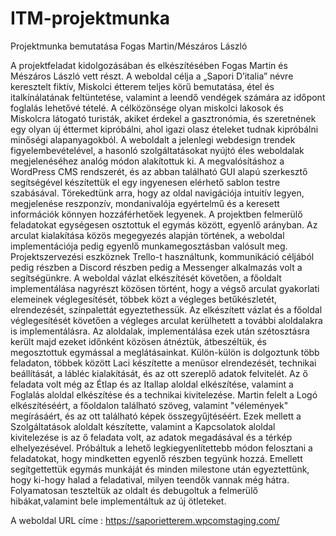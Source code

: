 # ITM-projektmunka
Projektmunka bemutatása Fogas Martin/Mészáros László

A projektfeladat kidolgozásában és elkészítésében Fogas Martin és Mészáros László vett részt.
A weboldal célja a „Sapori D’italia” névre keresztelt fiktív, Miskolci étterem teljes körű bemutatása, étel és italkínálatának feltüntetése, valamint a leendő vendégek számára az időpont foglalás lehetővé tételé.
A célközönsége olyan miskolci lakosok és Miskolcra látogató turisták, akiket érdekel a gasztronómia, és szeretnének egy olyan új éttermet kipróbálni, ahol igazi olasz ételeket tudnak kipróbálni minőségi alapanyagokból.
A weboldalt a jelenlegi webdesign trendek figyelembevételével, a hasonló szolgáltatásokat nyújtó éles weboldalak megjelenéséhez analóg módon alakítottuk ki. A megvalósításhoz a WordPress CMS rendszerét, és az abban található GUI alapú szerkesztő segítségével készítettük el egy ingyenesen elérhető sablon testre szabásával. Törekedtünk arra, hogy az oldal navigációja intuitív legyen, megjelenése reszponzív, mondanivalója egyértelmű és a keresett információk könnyen hozzáférhetőek legyenek.
A projektben felmerülő feladatokat egységesen osztottuk el egymás között, egyenlő arányban.
Az arculat kialakítása közös megegyezés alapján történek, a weboldal implementációja pedig egyenlő munkamegosztásban valósult meg.
Projektszervezési eszköznek Trello-t használtunk, kommunikáció céljából pedig részben a Discord részben pedig a Messenger alkalmazás volt a segítségünkre.
A weboldal vázlat elkészítését követően, a főoldalt implementálása nagyrészt közösen történt, hogy a végső arculat gyakorlati elemeinek véglegesítését, többek közt a végleges betűkészletét, elrendezését, színpalettát egyeztethessük.
Az elkészített vázlat és a főoldal véglegesítését követően a végleges arculat kerülhetett a további aloldalakra is implementálásra. Az aloldalak, implementálása ezek után szétosztásra került majd ezeket időnként közösen átnéztük, átbeszéltük, és megosztottuk egymással a meglátásainkat.
Külön-külön is dolgoztunk több feladaton, többek között Laci készítette a menüsor elrendezését, technikai beállítását, a lábléc kialakítását, és az ott szereplő adatok felvitelét. Az ő feladata volt még az Étlap és az Itallap aloldal elkészítése, valamint a Foglalás aloldal elkészítése és a technikai kivitelezése. Martin felelt a Logó elkészítéséért, a főoldalon található szöveg, valamint "vélemények" megírásáért, és az ott található képek összegyűjtéséért. Ezek mellett a Szolgáltatások aloldalt készítette, valamint a Kapcsolatok aloldal kivitelezése is az ő feladata volt, az adatok megadásával és a térkép elhelyezésével. Próbáltuk a lehető legkiegyenlítettebb módon felosztani a feladatokat, hogy mindketten egyenlő részben tegyünk hozzá. Emellett segítgettettük egymás munkáját és minden milestone után egyeztettünk, hogy ki-hogy halad a feladatival, milyen teendők vannak még hátra. Folyamatosan teszteltük az oldalt és debugoltuk a felmerülő hibákat,valamint bele implementáltuk az új ötleteket.

A weboldal URL címe : https://saporietterem.wpcomstaging.com/
